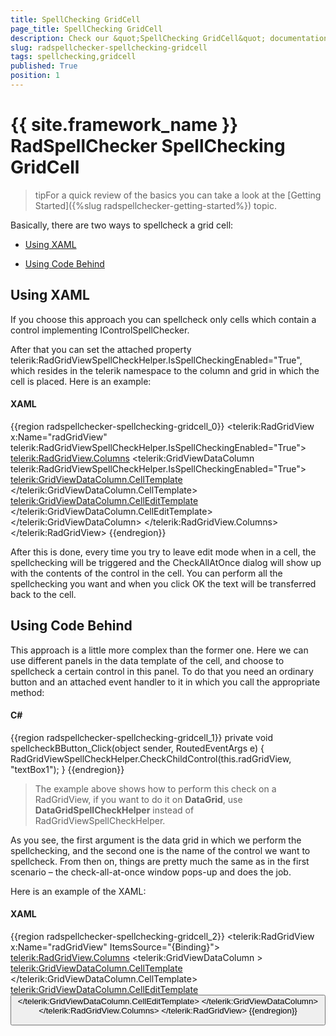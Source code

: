 ```yaml
---
title: SpellChecking GridCell
page_title: SpellChecking GridCell
description: Check our &quot;SpellChecking GridCell&quot; documentation article for the RadSpellChecker {{ site.framework_name }} control.
slug: radspellchecker-spellchecking-gridcell
tags: spellchecking,gridcell
published: True
position: 1
---
```


# {{ site.framework_name }} RadSpellChecker SpellChecking GridCell





>tipFor a quick review of the basics you can take a look at the [Getting Started]({%slug radspellchecker-getting-started%}) topic.

Basically, there are two ways to spellcheck a grid cell:

* [Using XAML](#using-xaml)

* [Using Code Behind](#using-code-behind)

## Using XAML

If you choose this approach you can spellcheck only cells which contain a control implementing IControlSpellChecker.

After that you can set the attached property telerik:RadGridViewSpellCheckHelper.IsSpellCheckingEnabled="True", which resides in the telerik namespace to the column and grid in which the cell is placed. Here is an example:

#### __XAML__

{{region radspellchecker-spellchecking-gridcell_0}}
	<telerik:RadGridView x:Name="radGridView" telerik:RadGridViewSpellCheckHelper.IsSpellCheckingEnabled="True">
	   <telerik:RadGridView.Columns>
	      <telerik:GridViewDataColumn telerik:RadGridViewSpellCheckHelper.IsSpellCheckingEnabled="True">
	         <telerik:GridViewDataColumn.CellTemplate>
	            <DataTemplate>
	               <TextBlock Text="{Binding EmployeeDescription}" TextWrapping="Wrap" />
	            </DataTemplate>
	         </telerik:GridViewDataColumn.CellTemplate>
	         <telerik:GridViewDataColumn.CellEditTemplate>
	            <DataTemplate>
	               <TextBox Text="{Binding EmployeeDescription, Mode=TwoWay}" />
	            </DataTemplate>
	         </telerik:GridViewDataColumn.CellEditTemplate>
	      </telerik:GridViewDataColumn>
	   </telerik:RadGridView.Columns>
	</telerik:RadGridView>
{{endregion}}



After this is done, every time you try to leave edit mode when in a cell, the spellchecking will be triggered and the CheckAllAtOnce dialog will show up with the contents of the control in the cell. You can perform all the spellchecking you want and when you click OK the text will be transferred back to the cell.




## Using Code Behind

This approach is a little more complex than the former one. Here we can use different panels in the data template of the cell, and choose to spellcheck a certain control in this panel. To do that you need an ordinary button and an attached event handler to it in which you call the appropriate method:

#### __C#__

{{region radspellchecker-spellchecking-gridcell_1}}
	private void spellcheckBButton_Click(object sender, RoutedEventArgs e)
	{
	    RadGridViewSpellCheckHelper.CheckChildControl(this.radGridView, "textBox1");
	}
	{{endregion}}



>The example above shows how to perform this check on a RadGridView, if you want to do it on __DataGrid__, use __DataGridSpellCheckHelper__ instead of RadGridViewSpellCheckHelper.

As you see, the first argument is the data grid in which we perform the spellchecking, and the second one is the name of the control we want to spellcheck. From then on, things are pretty much the same as in the first scenario – the check-all-at-once window pops-up and does the job.

Here is an example of the XAML:

#### __XAML__

{{region radspellchecker-spellchecking-gridcell_2}}
	<telerik:RadGridView x:Name="radGridView" ItemsSource="{Binding}">
	   <telerik:RadGridView.Columns>
	      <telerik:GridViewDataColumn >
	         <telerik:GridViewDataColumn.CellTemplate>
	            <DataTemplate>
	               <Grid>
	                  <TextBlock Text="{Binding EmployeeDescription}" TextWrapping="Wrap" />
	               </Grid>
	            </DataTemplate>
	         </telerik:GridViewDataColumn.CellTemplate>
	         <telerik:GridViewDataColumn.CellEditTemplate>
	            <DataTemplate>
	               <StackPanel>
	                  <TextBox x:Name="textBox1" Text="{Binding EmployeeDescription}" />
	                  <Button Content="Check Spelling" Name="spellcheckTBButton" Click="spellcheckTBButton_Click" Grid.Row="1"/>
	               </StackPanel>
	            </DataTemplate>
	         </telerik:GridViewDataColumn.CellEditTemplate>
	      </telerik:GridViewDataColumn>
	   </telerik:RadGridView.Columns>
	</telerik:RadGridView>
{{endregion}}




